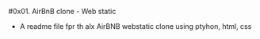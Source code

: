 #0x01. AirBnB clone - Web static
- A readme file fpr th alx AirBNB webstatic clone using ptyhon, html, css
